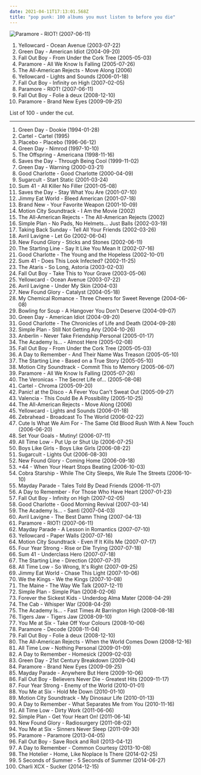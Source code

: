 ```yaml
---
date: 2021-04-11T17:13:01.568Z
title: "pop punk: 100 albums you must listen to before you die"
---
```

![Paramore - RIOT! (2007-06-11)](http://coverartarchive.org/release/c79bc474-e712-49ff-8185-89b52384ba45/3233872973-500.jpg "Paramore - RIOT! (2007-06-11)")
<ol class="albums">
<li data-cover="https://img.discogs.com/jCDFsFc5A4EexPTBIhz_IhkuNSU=/fit-in/600x450/filters:strip_icc():format(jpeg):mode_rgb():quality(90)/discogs-images/R-3210100-1511845527-5848.jpeg.jpg" data-tags="rock, pop punk, yellowcard" role="button">Yellowcard - Ocean Avenue (2003-07-22)</li>
<li data-cover="http://coverartarchive.org/release/111fa0e4-567f-4b5f-a206-78f5e01de265/4783126212-500.jpg" data-tags="punk rock, punk, rock" role="button">Green Day - American Idiot (2004-09-20)</li>
<li data-cover="http://coverartarchive.org/release/876e5c90-4dfa-3b2c-aa9e-37c8c94a23b8/1236750855-500.jpg" data-tags="rock, pop punk" role="button">Fall Out Boy - From Under the Cork Tree (2005-05-03)</li>
<li data-cover="http://coverartarchive.org/release/99c3f86a-eac2-42b6-b24c-342dc604252a/20614244026-500.jpg" data-tags="pop punk, rock" role="button">Paramore - All We Know Is Falling (2005-07-26)</li>
<li data-cover="https://img.discogs.com/p1nLSTQQFffBdpkUic-TdeeMeTc=/fit-in/500x500/filters:strip_icc():format(jpeg):mode_rgb():quality(90)/discogs-images/R-509394-1224138179.jpeg.jpg" data-tags="rock, pop punk, alternative rock" role="button">The All-American Rejects - Move Along (2006)</li>
<li data-cover="http://coverartarchive.org/release/3ba8706d-4a74-412a-bac1-4497189f70f9/7255069360-500.jpg" data-tags="pop punk" role="button">Yellowcard - Lights and Sounds (2006-01-18)</li>
<li data-cover="http://coverartarchive.org/release/10b70cf6-7880-4699-a936-a288e5ceedf9/6988662741-500.jpg" data-tags="pop punk, rock" role="button">Fall Out Boy - Infinity on High (2007-02-05)</li>
<li data-cover="http://coverartarchive.org/release/c79bc474-e712-49ff-8185-89b52384ba45/3233872973-500.jpg" data-tags="rock, pop punk" role="button">Paramore - RIOT! (2007-06-11)</li>
<li data-cover="http://coverartarchive.org/release/936b81b8-d02c-4241-a1c2-a4391a5a49d7/1612708292-500.jpg" data-tags="pop punk" role="button">Fall Out Boy - Folie à deux (2008-12-10)</li>
<li data-cover="http://coverartarchive.org/release/66c0a206-d1b8-4abc-a630-74ddece2a30a/10668376845-500.jpg" data-tags="rock, pop punk" role="button">Paramore - Brand New Eyes (2009-09-25)</li>
</ol>
List of 100 - under the cut.
<!-- more -->

_________________

<ol class="albums">
<li data-cover="https://img.discogs.com/FQAFxI3rrJZOiQQ1c37mdpHVy_Y=/fit-in/500x500/filters:strip_icc():format(jpeg):mode_rgb():quality(90)/discogs-images/R-8984704-1472761513-5434.jpeg.jpg" data-tags="punk rock, punk" role="button">
Green Day - Dookie (1994-01-28)
</li>
<li data-cover="https://img.discogs.com/kfHVrEkCRDQZ8b-cejUETKyt-pM=/fit-in/600x594/filters:strip_icc():format(jpeg):mode_rgb():quality(90)/discogs-images/R-748997-1224492628.jpeg.jpg" data-tags="emo, pop punk" role="button">
Cartel - Cartel (1995)
</li>
<li data-cover="http://coverartarchive.org/release/dfd1efc5-a99d-4560-8141-4a26da18c209/8801167569-500.jpg" data-tags="alternative rock, alternative, rock" role="button">
Placebo - Placebo (1996-06-12)
</li>
<li data-cover="http://coverartarchive.org/release/1d4b8abd-275d-3146-8c18-6497fd001389/1707906580-500.jpg" data-tags="punk rock" role="button">
Green Day - Nimrod (1997-10-10)
</li>
<li data-cover="https://img.discogs.com/3o1zjXOPqihX0JWHkW--NG6NyBI=/fit-in/225x224/filters:strip_icc():format(jpeg):mode_rgb():quality(90)/discogs-images/R-5177447-1386619301-3824.jpeg.jpg" data-tags="punk rock" role="button">
The Offspring - Americana (1998-11-16)
</li>
<li data-cover="http://coverartarchive.org/release/c99bcef0-0809-42c0-8fe7-7273d3a59d0f/9767229393-500.jpg" data-tags="pop punk" role="button">
Saves the Day - Through Being Cool (1999-11-02)
</li>
<li data-cover="http://coverartarchive.org/release/ccb4be41-f6d1-435d-8e9e-7d8459fa40cb/11551221768-500.jpg" data-tags="punk rock" role="button">
Green Day - Warning (2000-03-21)
</li>
<li data-cover="http://coverartarchive.org/release/5bbf8886-9d39-44b7-b6ed-c7ad6180fca3/15993145575-500.jpg" data-tags="pop punk" role="button">
Good Charlotte - Good Charlotte (2000-04-09)
</li>
<li data-cover="http://coverartarchive.org/release/d1dc23ce-a039-3667-b7e0-e151ce560ba1/17499691187-500.jpg" data-tags="pop punk" role="button">
Sugarcult - Start Static (2001-03-24)
</li>
<li data-cover="http://coverartarchive.org/release/6a7d6779-7337-4ae4-90ab-0c5f4f1bb26e/10159748633-500.jpg" data-tags="punk rock, punk" role="button">
Sum 41 - All Killer No Filler (2001-05-08)
</li>
<li data-cover="https://img.discogs.com/D4TQiVXih8lUXHMWLda880kUDLA=/fit-in/486x475/filters:strip_icc():format(jpeg):mode_rgb():quality(90)/discogs-images/R-2558652-1370617869-6756.jpeg.jpg" data-tags="emo" role="button">
Saves the Day - Stay What You Are (2001-07-10)
</li>
<li data-cover="http://coverartarchive.org/release/d475a4fe-ef67-4bc9-9eef-1f2150964c1d/5572153535-500.jpg" data-tags="alternative rock, rock, emo" role="button">
Jimmy Eat World - Bleed American (2001-07-18)
</li>
<li data-cover="http://coverartarchive.org/release/bd98ccf6-f2fe-4eef-8104-4acf5b315414/4724001049-500.jpg" data-tags="pop punk, emo" role="button">
Brand New - Your Favorite Weapon (2001-10-09)
</li>
<li data-cover="https://img.discogs.com/tfulD_HMi8UtHRtBXTnttjY4O5U=/fit-in/600x595/filters:strip_icc():format(jpeg):mode_rgb():quality(90)/discogs-images/R-459751-1371414323-2301.jpeg.jpg" data-tags="pop punk" role="button">
Motion City Soundtrack - I Am the Movie (2002)
</li>
<li data-cover="http://coverartarchive.org/release/65296404-abf2-4350-bfce-9debdea014a2/27060000097-500.jpg" data-tags="pop punk, rock, alternative rock" role="button">
The All-American Rejects - The All-American Rejects (2002)
</li>
<li data-cover="http://coverartarchive.org/release/5bfcd3b1-223b-4220-a787-a0aa7f37567e/7942919709-500.jpg" data-tags="pop punk" role="button">
Simple Plan - No Pads, No Helmets... Just Balls (2002-03-19)
</li>
<li data-cover="https://img.discogs.com/r55GUTKgafFvtXlW7cLIFBGOkCA=/fit-in/300x300/filters:strip_icc():format(jpeg):mode_rgb():quality(90)/discogs-images/R-3835343-1346270454-3867.jpeg.jpg" data-tags="emo" role="button">
Taking Back Sunday - Tell All Your Friends (2002-03-26)
</li>
<li data-cover="http://coverartarchive.org/release/bd2fef46-f003-477f-bfb0-6b4de66cfcea/1855817166-500.jpg" data-tags="pop rock" role="button">
Avril Lavigne - Let Go (2002-06-04)
</li>
<li data-cover="https://img.discogs.com/EEctr5TwNHN6kK0zJTkPBdmzFPA=/fit-in/600x600/filters:strip_icc():format(jpeg):mode_rgb():quality(90)/discogs-images/R-4098241-1590334404-2830.jpeg.jpg" data-tags="pop punk" role="button">
New Found Glory - Sticks and Stones (2002-06-11)
</li>
<li data-cover="https://img.discogs.com/cKscQmTONRh75N-lrALK_1MHIsQ=/fit-in/476x469/filters:strip_icc():format(jpeg):mode_rgb():quality(90)/discogs-images/R-689452-1147999523.jpeg.jpg" data-tags="pop punk" role="button">
The Starting Line - Say It Like You Mean It (2002-07-16)
</li>
<li data-cover="http://coverartarchive.org/release/70f939d0-cbe3-4797-b8cd-9469cbbf89f1/4781954222-500.jpg" data-tags="punk rock, pop punk" role="button">
Good Charlotte - The Young and the Hopeless (2002-10-01)
</li>
<li data-cover="http://coverartarchive.org/release/29911ee4-301b-4192-924e-24db9e973227/15248581026-500.jpg" data-tags="punk rock" role="button">
Sum 41 - Does This Look Infected? (2002-11-25)
</li>
<li data-cover="http://coverartarchive.org/release/d3cf2f17-2dd6-4dcc-92bc-00d1fd4ec509/4809733267-500.jpg" data-tags="rock, punk rock, pop punk, alternative" role="button">
The Ataris - So Long, Astoria (2003-02-03)
</li>
<li data-cover="http://coverartarchive.org/release/5c3f089c-a56b-3587-9dfd-1116890c0325/5678899612-500.jpg" data-tags="pop punk, emo, punk" role="button">
Fall Out Boy - Take This to Your Grave (2003-05-06)
</li>
<li data-cover="https://img.discogs.com/jCDFsFc5A4EexPTBIhz_IhkuNSU=/fit-in/600x450/filters:strip_icc():format(jpeg):mode_rgb():quality(90)/discogs-images/R-3210100-1511845527-5848.jpeg.jpg" data-tags="rock, pop punk, yellowcard" role="button">
Yellowcard - Ocean Avenue (2003-07-22)
</li>
<li data-cover="http://coverartarchive.org/release/c983158c-6f18-4116-ab5f-3da41322641a/11216133596-500.jpg" data-tags="rock" role="button">
Avril Lavigne - Under My Skin (2004-03)
</li>
<li data-cover="http://coverartarchive.org/release/841ec76f-f536-468d-b8ab-069923b4db17/15998647154-500.jpg" data-tags="pop punk, punk rock" role="button">
New Found Glory - Catalyst (2004-05-18)
</li>
<li data-cover="http://coverartarchive.org/release/9108adbb-b065-408b-9f59-c1af1f4a241a/11144521161-500.jpg" data-tags="rock, emo, alternative" role="button">
My Chemical Romance - Three Cheers for Sweet Revenge (2004-06-08)
</li>
<li data-cover="https://img.discogs.com/_61xPtVz3IOVR9NxeGWY042LXUc=/fit-in/600x524/filters:strip_icc():format(jpeg):mode_rgb():quality(90)/discogs-images/R-6203928-1540255153-1360.jpeg.jpg" data-tags="pop punk, punk rock" role="button">
Bowling for Soup - A Hangover You Don't Deserve (2004-09-07)
</li>
<li data-cover="http://coverartarchive.org/release/111fa0e4-567f-4b5f-a206-78f5e01de265/4783126212-500.jpg" data-tags="punk rock, punk, rock" role="button">
Green Day - American Idiot (2004-09-20)
</li>
<li data-cover="http://coverartarchive.org/release/3504efad-2457-3242-8ae1-08285008365c/21857657060-500.jpg" data-tags="pop punk" role="button">
Good Charlotte - The Chronicles of Life and Death (2004-09-28)
</li>
<li data-cover="http://coverartarchive.org/release/90f246f8-cb51-4350-9d65-591f93f7cb02/9429584610-500.jpg" data-tags="simple plan" role="button">
Simple Plan - Still Not Getting Any (2004-10-26)
</li>
<li data-cover="http://coverartarchive.org/release/0158574e-e762-4a5f-a927-ad925172605d/17944620848-500.jpg" data-tags="alternative rock" role="button">
Anberlin - Never Take Friendship Personal (2005-01-17)
</li>
<li data-cover="https://via.placeholder.com/450" data-tags="pop punk, emo" role="button">
The Academy Is... - Almost Here (2005-02-08)
</li>
<li data-cover="http://coverartarchive.org/release/876e5c90-4dfa-3b2c-aa9e-37c8c94a23b8/1236750855-500.jpg" data-tags="rock, pop punk" role="button">
Fall Out Boy - From Under the Cork Tree (2005-05-03)
</li>
<li data-cover="https://img.discogs.com/-UoGMnyppBVeGLr2iBvS7PNNRg8=/fit-in/600x600/filters:strip_icc():format(jpeg):mode_rgb():quality(90)/discogs-images/R-15656215-1595349081-4594.jpeg.jpg" data-tags="metalcore, post-hardcore, hardcore" role="button">
A Day to Remember - And Their Name Was Treason (2005-05-10)
</li>
<li data-cover="http://coverartarchive.org/release/c1b2df38-f294-4b48-ae26-9fe5c6fe1639/6819001689-500.jpg" data-tags="pop punk" role="button">
The Starting Line - Based on a True Story (2005-05-10)
</li>
<li data-cover="http://coverartarchive.org/release/b385a012-e088-426d-980b-acdf114ef775/10187762153-500.jpg" data-tags="pop punk" role="button">
Motion City Soundtrack - Commit This to Memory (2005-06-07)
</li>
<li data-cover="http://coverartarchive.org/release/99c3f86a-eac2-42b6-b24c-342dc604252a/20614244026-500.jpg" data-tags="pop punk, rock" role="button">
Paramore - All We Know Is Falling (2005-07-26)
</li>
<li data-cover="http://coverartarchive.org/release/8fde8d7d-3f56-3d6e-8025-c8e9e5e76038/14903323808-500.jpg" data-tags="pop, pop punk, the veronicas" role="button">
The Veronicas - The Secret Life of... (2005-08-08)
</li>
<li data-cover="http://coverartarchive.org/release/760bd43c-0bf3-43a4-8d1f-5995cb340481/11042148072-500.jpg" data-tags="pop punk, cartel" role="button">
Cartel - Chroma (2005-09-20)
</li>
<li data-cover="https://via.placeholder.com/450" data-tags="emo, rock" role="button">
Panic! at the Disco - A Fever You Can't Sweat Out (2005-09-27)
</li>
<li data-cover="http://coverartarchive.org/release/401363d0-52e3-4504-9243-626dd9c6c27e/21241236962-500.jpg" data-tags="pop punk" role="button">
Valencia - This Could Be A Possibility (2005-10-25)
</li>
<li data-cover="https://img.discogs.com/p1nLSTQQFffBdpkUic-TdeeMeTc=/fit-in/500x500/filters:strip_icc():format(jpeg):mode_rgb():quality(90)/discogs-images/R-509394-1224138179.jpeg.jpg" data-tags="rock, pop punk, alternative rock" role="button">
The All-American Rejects - Move Along (2006)
</li>
<li data-cover="http://coverartarchive.org/release/3ba8706d-4a74-412a-bac1-4497189f70f9/7255069360-500.jpg" data-tags="pop punk" role="button">
Yellowcard - Lights and Sounds (2006-01-18)
</li>
<li data-cover="http://coverartarchive.org/release/d6cd5fc3-53b3-475c-90e1-a967e999ad4a/15586885193-500.jpg" data-tags="pop punk" role="button">
Zebrahead - Broadcast To The World (2006-02-22)
</li>
<li data-cover="https://img.discogs.com/0f36ac86c54fe502a205affaefeae52f092904f2/images/spacer.gif" data-tags="pop punk" role="button">
Cute Is What We Aim For - The Same Old Blood Rush With A New Touch (2006-06-20)
</li>
<li data-cover="http://coverartarchive.org/release/4c48cfa2-ae58-4ada-8f9f-5519b2f02612/25999493974-500.jpg" data-tags="hardcore, pop punk, easycore, the best albums ever, my top 100 albums, albums that i fucking love" role="button">
Set Your Goals - Mutiny! (2006-07-11)
</li>
<li data-cover="http://coverartarchive.org/release/d75d73f2-b776-40a0-8379-8d5d2ac84920/10226803952-500.jpg" data-tags="pop punk" role="button">
All Time Low - Put Up or Shut Up (2006-07-25)
</li>
<li data-cover="http://coverartarchive.org/release/61710908-1bb8-4fd9-99b0-f9e0ad6f7d7f/9587442144-500.jpg" data-tags="pop punk" role="button">
Boys Like Girls - Boys Like Girls (2006-08-22)
</li>
<li data-cover="https://via.placeholder.com/450" data-tags="pop punk" role="button">
Sugarcult - Lights Out (2006-08-30)
</li>
<li data-cover="http://coverartarchive.org/release/bb3f60de-b134-42f8-a298-a4b57913da12/15998652821-500.jpg" data-tags="pop punk" role="button">
New Found Glory - Coming Home (2006-09-18)
</li>
<li data-cover="http://coverartarchive.org/release/e4a4ea60-71e7-47cc-be21-4bbf74e98c21/14771760838-500.jpg" data-tags="pop punk, punk, alternative rock" role="button">
+44 - When Your Heart Stops Beating (2006-10-03)
</li>
<li data-cover="http://coverartarchive.org/release/c47258f3-f09a-48e2-8eb1-726e7ef7436b/15648762840-500.jpg" data-tags="alternative rock, pop punk" role="button">
Cobra Starship - While The City Sleeps, We Rule The Streets (2006-10-10)
</li>
<li data-cover="https://via.placeholder.com/450" data-tags="pop punk" role="button">
Mayday Parade - Tales Told By Dead Friends (2006-11-07)
</li>
<li data-cover="http://coverartarchive.org/release/d50472b3-95ea-4772-9211-caf26426aa59/3248631123-500.jpg" data-tags="post-hardcore" role="button">
A Day to Remember - For Those Who Have Heart (2007-01-23)
</li>
<li data-cover="http://coverartarchive.org/release/10b70cf6-7880-4699-a936-a288e5ceedf9/6988662741-500.jpg" data-tags="pop punk, rock" role="button">
Fall Out Boy - Infinity on High (2007-02-05)
</li>
<li data-cover="http://coverartarchive.org/release/a890e9a6-90cf-4665-8928-2123f792355f/2960964314-500.jpg" data-tags="rock, pop punk" role="button">
Good Charlotte - Good Morning Revival (2007-03-14)
</li>
<li data-cover="https://img.discogs.com/m5jmkIZjnXJT3UiUlppFR-MLl1w=/fit-in/240x240/filters:strip_icc():format(jpeg):mode_rgb():quality(90)/discogs-images/R-1507483-1224860210.jpeg.jpg" data-tags="pop punk, alternative rock, emo" role="button">
The Academy Is... - Santi (2007-04-03)
</li>
<li data-cover="http://coverartarchive.org/release/bad76509-65b0-4c7e-b899-ff15567b41ad/10820254086-500.jpg" data-tags="pop rock" role="button">
Avril Lavigne - The Best Damn Thing (2007-04-13)
</li>
<li data-cover="http://coverartarchive.org/release/c79bc474-e712-49ff-8185-89b52384ba45/3233872973-500.jpg" data-tags="rock, pop punk" role="button">
Paramore - RIOT! (2007-06-11)
</li>
<li data-cover="http://coverartarchive.org/release/de90424f-fcbb-34ff-9d2d-c32355fa05e0/6657134641-500.jpg" data-tags="pop punk" role="button">
Mayday Parade - A Lesson in Romantics (2007-07-10)
</li>
<li data-cover="http://coverartarchive.org/release/123a3fc0-7a4a-3e52-8a7a-f757d1d27175/14769024533-500.jpg" data-tags="pop punk, punk rock" role="button">
Yellowcard - Paper Walls (2007-07-16)
</li>
<li data-cover="http://coverartarchive.org/release/fce84812-b235-3b88-ac39-9e682c3642de/11117857971-500.jpg" data-tags="pop punk" role="button">
Motion City Soundtrack - Even If It Kills Me (2007-07-17)
</li>
<li data-cover="http://coverartarchive.org/release/9b7f764c-178e-4846-a95d-5e4e45358c68/25544318506-500.jpg" data-tags="pop punk" role="button">
Four Year Strong - Rise or Die Trying (2007-07-18)
</li>
<li data-cover="http://coverartarchive.org/release/060e7fec-7984-313d-a76d-493354106e7d/14523195786-500.jpg" data-tags="punk rock, punk" role="button">
Sum 41 - Underclass Hero (2007-07-18)
</li>
<li data-cover="http://coverartarchive.org/release/ece9c44a-274a-44c1-92f0-2962ed4810a1/9182091321-500.jpg" data-tags="alternative, alternative rock, emo, piano, pop punk, virgin, cds, the starting line, bands with a certain something, dumb feelgood thrash, albums terry own, the starting line - direction, two thousand eleven" role="button">
The Starting Line - Direction (2007-07-31)
</li>
<li data-cover="http://coverartarchive.org/release/b97c7de1-616c-40bf-a8d7-9ceb84ab8552/7273638872-500.jpg" data-tags="pop punk" role="button">
All Time Low - So Wrong, It's Right (2007-09-25)
</li>
<li data-cover="http://coverartarchive.org/release/7b0ee432-c50a-4e60-a9b0-88113c6879e1/22589899323-500.jpg" data-tags="rock, alternative, alternative rock, emo" role="button">
Jimmy Eat World - Chase This Light (2007-10-06)
</li>
<li data-cover="http://coverartarchive.org/release/f71927b9-bfa3-4e6b-8d3e-38d8712ecb20/6195960547-500.jpg" data-tags="poppunk" role="button">
We the Kings - We the Kings (2007-10-08)
</li>
<li data-cover="https://img.discogs.com/lNju4-4GTTVLQU-MEOp2glgPq8o=/fit-in/600x600/filters:strip_icc():format(jpeg):mode_rgb():quality(90)/discogs-images/R-2406287-1284085702.jpeg.jpg" data-tags="pop punk" role="button">
The Maine - The Way We Talk (2007-12-11)
</li>
<li data-cover="http://coverartarchive.org/release/da472951-e8a4-3af3-ba96-8fa771003e9f/5246794220-500.jpg" data-tags="pop punk, rock, simple plan" role="button">
Simple Plan - Simple Plan (2008-02-06)
</li>
<li data-cover="http://coverartarchive.org/release/7f8c7dad-a4bb-414f-8326-1439ae105fb3/5356569466-500.jpg" data-tags="pop punk" role="button">
Forever the Sickest Kids - Underdog Alma Mater (2008-04-29)
</li>
<li data-cover="http://coverartarchive.org/release/1d053c05-b481-4812-80fc-ed68c8ab3411/24142272319-500.jpg" data-tags="alternative, the cab" role="button">
The Cab - Whisper War (2008-04-29)
</li>
<li data-cover="https://img.discogs.com/j2MoP6SK9iBD4f999fvO6250Zp8=/fit-in/600x600/filters:strip_icc():format(jpeg):mode_rgb():quality(90)/discogs-images/R-1852912-1555314130-3540.jpeg.jpg" data-tags="pop punk" role="button">
The Academy Is... - Fast Times At Barrington High (2008-08-18)
</li>
<li data-cover="https://img.discogs.com/U50rcjtqpvGQt7Rt0QofMtJq7c4=/fit-in/600x614/filters:strip_icc():format(jpeg):mode_rgb():quality(90)/discogs-images/R-2961116-1595884207-6915.jpeg.jpg" data-tags="emo, pop punk, indie rock" role="button">
Tigers Jaw - Tigers Jaw (2008-09-10)
</li>
<li data-cover="https://img.discogs.com/DL6wyKT7zN0CdqK1wZfHRHX-O1U=/fit-in/467x467/filters:strip_icc():format(jpeg):mode_rgb():quality(90)/discogs-images/R-3181445-1331982850.jpeg.jpg" data-tags="pop punk" role="button">
You Me at Six - Take Off Your Colours (2008-10-06)
</li>
<li data-cover="http://coverartarchive.org/release/87fa0459-f9b1-4ed7-bbb1-95f032b24647/14506036638-500.jpg" data-tags="alternative, paramore, twilight, rock" role="button">
Paramore - Decode (2008-11-04)
</li>
<li data-cover="http://coverartarchive.org/release/936b81b8-d02c-4241-a1c2-a4391a5a49d7/1612708292-500.jpg" data-tags="pop punk" role="button">
Fall Out Boy - Folie à deux (2008-12-10)
</li>
<li data-cover="https://img.discogs.com/B3sGVrYCVeD2QFnjGr3EDbvAmqw=/fit-in/600x530/filters:strip_icc():format(jpeg):mode_rgb():quality(90)/discogs-images/R-1722016-1578164947-1150.jpeg.jpg" data-tags="alternative rock, pop punk" role="button">
The All-American Rejects - When the World Comes Down (2008-12-16)
</li>
<li data-cover="http://coverartarchive.org/release/89dd0390-5a5d-457f-900e-90fd1c43f077/10226970067-500.jpg" data-tags="pop punk" role="button">
All Time Low - Nothing Personal (2009-01-09)
</li>
<li data-cover="http://coverartarchive.org/release/e315cb82-c4a4-4c26-ade5-4fda93af2d5e/6320143013-500.jpg" data-tags="post-hardcore, metalcore, pop punk" role="button">
A Day to Remember - Homesick (2009-02-03)
</li>
<li data-cover="http://coverartarchive.org/release/b266af07-7453-4e02-aa7a-c9d00369ec5d/10385344125-500.jpg" data-tags="punk rock" role="button">
Green Day - 21st Century Breakdown (2009-04)
</li>
<li data-cover="http://coverartarchive.org/release/66c0a206-d1b8-4abc-a630-74ddece2a30a/10668376845-500.jpg" data-tags="rock, pop punk" role="button">
Paramore - Brand New Eyes (2009-09-25)
</li>
<li data-cover="http://coverartarchive.org/release/43ae8b7c-4ab6-4d47-9da8-a6ceb41f52a4/6774655436-500.jpg" data-tags="pop punk" role="button">
Mayday Parade - Anywhere But Here (2009-10-06)
</li>
<li data-cover="http://coverartarchive.org/release/fa345686-b9cf-47d4-9862-e37e9199c4e5/8250454850-500.jpg" data-tags="pop punk" role="button">
Fall Out Boy - Believers Never Die - Greatest Hits (2009-11-17)
</li>
<li data-cover="http://coverartarchive.org/release/b4333310-ad10-4036-aacc-7f66c177d840/25544352121-500.jpg" data-tags="pop punk" role="button">
Four Year Strong - Enemy of the World (2010-01-01)
</li>
<li data-cover="http://coverartarchive.org/release/26db9427-8483-406c-9a19-a88579c70cd4/15128576400-500.jpg" data-tags="pop punk" role="button">
You Me at Six - Hold Me Down (2010-01-10)
</li>
<li data-cover="http://coverartarchive.org/release/8b1ef682-bbd9-4389-b1ae-90bc4b15f5cb/9773916022-500.jpg" data-tags="pop punk" role="button">
Motion City Soundtrack - My Dinosaur Life (2010-01-13)
</li>
<li data-cover="http://coverartarchive.org/release/7a4634ab-9466-4348-a17f-8337d555fc45/1185181441-500.jpg" data-tags="post-hardcore, pop punk" role="button">
A Day to Remember - What Separates Me from You (2010-11-16)
</li>
<li data-cover="http://coverartarchive.org/release/c171039b-592b-4c0f-97df-00ddbaac2a1a/2453598306-500.jpg" data-tags="pop punk, all time low" role="button">
All Time Low - Dirty Work (2011-06-06)
</li>
<li data-cover="http://coverartarchive.org/release/c94d4857-b601-49e0-b579-86708030164e/5092099705-500.jpg" data-tags="pop punk, rock" role="button">
Simple Plan - Get Your Heart On! (2011-06-14)
</li>
<li data-cover="https://img.discogs.com/6oQZJ5i4AkkH4mrUqTmXARCI4dc=/fit-in/600x629/filters:strip_icc():format(jpeg):mode_rgb():quality(90)/discogs-images/R-5477494-1433092206-4542.jpeg.jpg" data-tags="pop punk" role="button">
New Found Glory - Radiosurgery (2011-08-02)
</li>
<li data-cover="http://coverartarchive.org/release/3c2b6d42-0f71-4345-9b81-ec63ba95bffd/15128577308-500.jpg" data-tags="alternative rock, pop punk" role="button">
You Me at Six - Sinners Never Sleep (2011-09-30)
</li>
<li data-cover="https://img.discogs.com/L6NVuEixZxVeRUlxeE7UELIBe8M=/fit-in/600x593/filters:strip_icc():format(jpeg):mode_rgb():quality(90)/discogs-images/R-4541497-1367852155-3362.jpeg.jpg" data-tags="alternative, rock, pop punk, alternative rock" role="button">
Paramore - Paramore (2013-04-05)
</li>
<li data-cover="http://coverartarchive.org/release/f6b77446-f07e-4768-bd34-f8baa90b9b4b/26624103376-500.jpg" data-tags="pop rock" role="button">
Fall Out Boy - Save Rock and Roll (2013-04-12)
</li>
<li data-cover="http://coverartarchive.org/release/57428883-05ae-4cf8-b428-da8ee43a16ed/17944451521-500.jpg" data-tags="post-hardcore, pop punk" role="button">
A Day to Remember - Common Courtesy (2013-10-08)
</li>
<li data-cover="http://coverartarchive.org/release/89c35108-4695-4b3f-b1e9-ce2a1d38bcfc/11327787575-500.jpg" data-tags="emo, pop punk" role="button">
The Hotelier - Home, Like Noplace Is There (2014-02-25)
</li>
<li data-cover="http://coverartarchive.org/release/bbe50630-ccc2-49fb-9b27-4acc46486e29/7688648143-500.jpg" data-tags="pop rock" role="button">
5 Seconds of Summer - 5 Seconds of Summer (2014-06-27)
</li>
<li data-cover="http://coverartarchive.org/release/b0ea48e1-5b5f-4b7b-8e3e-c6d7fb2abe43/9140712849-500.jpg" data-tags="pop, pop punk" role="button">
Charli XCX - Sucker (2014-12-15)
</li>
</ol>